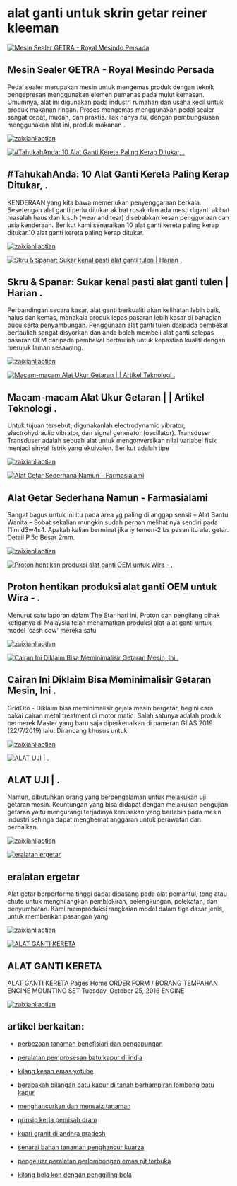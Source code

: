 # alat ganti untuk skrin getar reiner kleeman
<a href="https://mnn.zoosnet.net/LR/Chatpre.aspx?id=MNN94995150&p=https://topgrinding.com/" target="_blank">![Mesin Sealer GETRA - Royal Mesindo Persada](https://github.com/technlg/images/blob/main/26.jpg)</a>
## Mesin Sealer GETRA - Royal Mesindo Persada
Pedal sealer merupakan mesin untuk mengemas produk dengan teknik pengepresan menggunakan elemen pemanas pada mulut kemasan. Umumnya, alat ini digunakan pada industri rumahan dan usaha kecil untuk produk makanan ringan. Proses mengemas menggunakan pedal sealer sangat cepat, mudah, dan praktis. Tak hanya itu, dengan pembungkusan menggunakan alat ini, produk makanan .
<a href="https://mnn.zoosnet.net/LR/Chatpre.aspx?id=MNN94995150&p=https://topgrinding.com/" target="_blank"><img src="https://github.com/technlg/images/raw/main/chat11.jpg" alt="zaixianliaotian"/></a><a href="//whatsapp.shibangsoft.com/WhatsApp.php" ><img src="https://github.com/technlg/images/raw/main/chat11.png" alt=""></a>
<a href="https://mnn.zoosnet.net/LR/Chatpre.aspx?id=MNN94995150&p=https://topgrinding.com/" target="_blank">![#TahukahAnda: 10 Alat Ganti Kereta Paling Kerap Ditukar, .](https://github.com/technlg/images/blob/main/35.jpg)</a>
## #TahukahAnda: 10 Alat Ganti Kereta Paling Kerap Ditukar, .
KENDERAAN yang kita bawa memerlukan penyenggaraan berkala. Sesetengah alat ganti perlu ditukar akibat rosak dan ada mesti diganti akibat masalah haus dan lusuh (wear and tear) disebabkan kesan penggunaan dan usia kenderaan. Berikut kami senaraikan 10 alat ganti kereta paling kerap ditukar.10 alat ganti kereta paling kerap ditukar.
<a href="https://mnn.zoosnet.net/LR/Chatpre.aspx?id=MNN94995150&p=https://topgrinding.com/" target="_blank"><img src="https://github.com/technlg/images/raw/main/chat11.jpg" alt="zaixianliaotian"/></a><a href="//whatsapp.shibangsoft.com/WhatsApp.php" ><img src="https://github.com/technlg/images/raw/main/chat11.png" alt=""></a>
<a href="https://mnn.zoosnet.net/LR/Chatpre.aspx?id=MNN94995150&p=https://topgrinding.com/" target="_blank">![Skru & Spanar: Sukar kenal pasti alat ganti tulen | Harian .](https://github.com/technlg/images/blob/main/13.jpg)</a>
## Skru & Spanar: Sukar kenal pasti alat ganti tulen | Harian .
Perbandingan secara kasar, alat ganti berkualiti akan kelihatan lebih baik, halus dan kemas, manakala produk lepas pasaran lebih kasar di bahagian bucu serta penyambungan. Penggunaan alat ganti tulen daripada pembekal bertauliah sangat disyorkan dan anda boleh membeli alat ganti selepas pasaran OEM daripada pembekal bertauliah untuk kepastian kualiti dengan merujuk laman sesawang.
<a href="https://mnn.zoosnet.net/LR/Chatpre.aspx?id=MNN94995150&p=https://topgrinding.com/" target="_blank"><img src="https://github.com/technlg/images/raw/main/chat11.jpg" alt="zaixianliaotian"/></a><a href="//whatsapp.shibangsoft.com/WhatsApp.php" ><img src="https://github.com/technlg/images/raw/main/chat11.png" alt=""></a>
<a href="https://mnn.zoosnet.net/LR/Chatpre.aspx?id=MNN94995150&p=https://topgrinding.com/" target="_blank">![Macam-macam Alat Ukur Getaran | | Artikel Teknologi .](https://github.com/technlg/images/blob/main/2.jpg)</a>
## Macam-macam Alat Ukur Getaran | | Artikel Teknologi .
Untuk tujuan tersebut, digunakanlah electrodynamic vibrator, electrohydraulic vibrator, dan signal generator (oscillator). Transduser Transduser adalah sebuah alat untuk mengonversikan nilai variabel fisik menjadi sinyal listrik yang ekuivalen. Berikut adalah tipe
<a href="https://mnn.zoosnet.net/LR/Chatpre.aspx?id=MNN94995150&p=https://topgrinding.com/" target="_blank"><img src="https://github.com/technlg/images/raw/main/chat11.jpg" alt="zaixianliaotian"/></a><a href="//whatsapp.shibangsoft.com/WhatsApp.php" ><img src="https://github.com/technlg/images/raw/main/chat11.png" alt=""></a>
<a href="https://mnn.zoosnet.net/LR/Chatpre.aspx?id=MNN94995150&p=https://topgrinding.com/" target="_blank">![Alat Getar Sederhana Namun - Farmasialami](https://github.com/technlg/images/blob/main/58.jpg)</a>
## Alat Getar Sederhana Namun - Farmasialami
Sangat bagus untuk ini itu pada area yg paling di anggap sensit – Alat Bantu Wanita – Sobat sekalian mungkin sudah pernah melihat nya sendiri pada f1lm d3w4s4. Apakah kalian berminat jika iy temen-2 bs pesan itu alat getar. Detail P.5c Besar 2mm.
<a href="https://mnn.zoosnet.net/LR/Chatpre.aspx?id=MNN94995150&p=https://topgrinding.com/" target="_blank"><img src="https://github.com/technlg/images/raw/main/chat11.jpg" alt="zaixianliaotian"/></a><a href="//whatsapp.shibangsoft.com/WhatsApp.php" ><img src="https://github.com/technlg/images/raw/main/chat11.png" alt=""></a>
<a href="https://mnn.zoosnet.net/LR/Chatpre.aspx?id=MNN94995150&p=https://topgrinding.com/" target="_blank">![Proton hentikan produksi alat ganti OEM untuk Wira - .](https://github.com/technlg/images/blob/main/3.jpg)</a>
## Proton hentikan produksi alat ganti OEM untuk Wira - .
Menurut satu laporan dalam The Star hari ini, Proton dan pengilang pihak ketiganya di Malaysia telah menamatkan produksi alat-alat ganti untuk model 'cash cow' mereka satu 
<a href="https://mnn.zoosnet.net/LR/Chatpre.aspx?id=MNN94995150&p=https://topgrinding.com/" target="_blank"><img src="https://github.com/technlg/images/raw/main/chat11.jpg" alt="zaixianliaotian"/></a><a href="//whatsapp.shibangsoft.com/WhatsApp.php" ><img src="https://github.com/technlg/images/raw/main/chat11.png" alt=""></a>
<a href="https://mnn.zoosnet.net/LR/Chatpre.aspx?id=MNN94995150&p=https://topgrinding.com/" target="_blank">![Cairan Ini Diklaim Bisa Meminimalisir Getaran Mesin, Ini .](https://github.com/technlg/images/blob/main/33.jpg)</a>
## Cairan Ini Diklaim Bisa Meminimalisir Getaran Mesin, Ini .
GridOto - Diklaim bisa meminimalisir gejala mesin bergetar, begini cara pakai cairan metal treatment di motor matic. Salah satunya adalah produk bermerek Master yang baru saja diperkenalkan di pameran GIIAS 2019 (22/7/2019) lalu. Dirancang khusus untuk 
<a href="https://mnn.zoosnet.net/LR/Chatpre.aspx?id=MNN94995150&p=https://topgrinding.com/" target="_blank"><img src="https://github.com/technlg/images/raw/main/chat11.jpg" alt="zaixianliaotian"/></a><a href="//whatsapp.shibangsoft.com/WhatsApp.php" ><img src="https://github.com/technlg/images/raw/main/chat11.png" alt=""></a>
<a href="https://mnn.zoosnet.net/LR/Chatpre.aspx?id=MNN94995150&p=https://topgrinding.com/" target="_blank">![ALAT UJI | .](https://github.com/technlg/images/blob/main/32.jpg)</a>
## ALAT UJI | .
Namun, dibutuhkan orang yang berpengalaman untuk melakukan uji getaran mesin. Keuntungan yang bisa didapat dengan melakukan pengujian getaran yaitu mengurangi terjadinya kerusakan yang berlebih pada mesin industri sehinga dapat menghemat anggaran untuk perawatan dan perbaikan.
<a href="https://mnn.zoosnet.net/LR/Chatpre.aspx?id=MNN94995150&p=https://topgrinding.com/" target="_blank"><img src="https://github.com/technlg/images/raw/main/chat11.jpg" alt="zaixianliaotian"/></a><a href="//whatsapp.shibangsoft.com/WhatsApp.php" ><img src="https://github.com/technlg/images/raw/main/chat11.png" alt=""></a>
<a href="https://mnn.zoosnet.net/LR/Chatpre.aspx?id=MNN94995150&p=https://topgrinding.com/" target="_blank">![eralatan ergetar](https://github.com/technlg/images/blob/main/55.jpg)</a>
## eralatan ergetar
Alat getar berperforma tinggi dapat dipasang pada alat pemantul, tong atau chute untuk menghilangkan pemblokiran, pelengkungan, pelekatan, dan penyumbatan. Kami memproduksi rangkaian model dalam tiga dasar jenis, untuk memberikan pasangan yang
<a href="https://mnn.zoosnet.net/LR/Chatpre.aspx?id=MNN94995150&p=https://topgrinding.com/" target="_blank"><img src="https://github.com/technlg/images/raw/main/chat11.jpg" alt="zaixianliaotian"/></a><a href="//whatsapp.shibangsoft.com/WhatsApp.php" ><img src="https://github.com/technlg/images/raw/main/chat11.png" alt=""></a>
<a href="https://mnn.zoosnet.net/LR/Chatpre.aspx?id=MNN94995150&p=https://topgrinding.com/" target="_blank">![ALAT GANTI KERETA](https://github.com/technlg/images/blob/main/62.jpg)</a>
## ALAT GANTI KERETA
ALAT GANTI KERETA Pages Home ORDER FORM / BORANG TEMPAHAN ENGINE MOUNTING SET Tuesday, October 25, 2016 ENGINE 
<a href="https://mnn.zoosnet.net/LR/Chatpre.aspx?id=MNN94995150&p=https://topgrinding.com/" target="_blank"><img src="https://github.com/technlg/images/raw/main/chat11.jpg" alt="zaixianliaotian"/></a><a href="//whatsapp.shibangsoft.com/WhatsApp.php" ><img src="https://github.com/technlg/images/raw/main/chat11.png" alt=""></a>
## artikel berkaitan:
* [perbezaan tanaman benefisiari dan pengapungan](perbezaan%20tanaman%20benefisiari%20dan%20pengapungan.md)
* [peralatan pemprosesan batu kapur di india](peralatan%20pemprosesan%20batu%20kapur%20di%20india.md)
* [kilang kesan emas yotube](kilang%20kesan%20emas%20yotube.md)
* [berapakah bilangan batu kapur di tanah berhampiran lombong batu kapur](berapakah%20bilangan%20batu%20kapur%20di%20tanah%20berhampiran%20lombong%20batu%20kapur.md)
* [menghancurkan dan mensaiz tanaman](menghancurkan%20dan%20mensaiz%20tanaman.md)
* [prinsip kerja pemisah dram](prinsip%20kerja%20pemisah%20dram.md)
* [kuari granit di andhra pradesh](kuari%20granit%20di%20andhra%20pradesh.md)
* [senarai bahan tanaman penghancur kuarza](senarai%20bahan%20tanaman%20penghancur%20kuarza.md)
* [pengeluar peralatan perlombongan emas pit terbuka](pengeluar%20peralatan%20perlombongan%20emas%20pit%20terbuka.md)
* [kilang bola kon dengan penggiling bola](kilang%20bola%20kon%20dengan%20penggiling%20bola.md)
